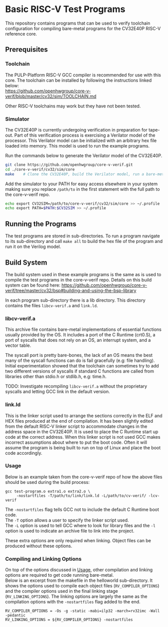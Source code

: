 # Basic RISC-V Test Programs

This repository contains programs that can be used to verify toolchain configuration for compiling bare-metal programs for the CV32E40P RISC-V reference core.

## Prerequisites
### Toolchain
The PULP-Platform RISC-V GCC compiler is recommended for use with this core.
The toolchain can be installed by following the instructions linked below:  
https://github.com/openhwgroup/core-v-verif/blob/master/cv32/sim/TOOLCHAIN.md  

Other RISC-V toolchains may work but they have not been tested. 

### Simulator
The CV32E40P is currently undergoing verification in preparation for tape-out.
Part of this verification process is exercising a Verilator model of the processor.
This Verilator model can be initialized with an arbitrary hex file loaded into memory. 
This model is used to run the example programs.  

Run the commands below to generate the Verilator model of the CV32E40P.

```bash
git clone https://github.com/openhwgroup/core-v-verif.git
cd ./core-v-verif/cv32/sim/core
make    # Clone the CV32E40P, build the Verilator model, run a bare-metal hello-world example
```

Add the simulator to your PATH for easy access elsewhere in your system making sure you replace `/path/to` in the first statement with the full path to the core-v-verif repo.

```bash
echo export CV32SIM=/path/to/core-v-verif/cv32/sim/core >> ~/.profile
echo export PATH=$PATH:$CV32SIM >> ~/.profile
```

## Running the Programs
The test programs are stored in sub-directories. To run a program navigate to its sub-directory and call `make all` to build the hex file of the program and run it on the Verilog model. 

## Build System 
The build system used in these example programs is the same as is used to compile the test programs in the core-v-verif repo. 
Details on this build system can be found here:
https://github.com/openhwgroup/core-v-verif/tree/master/cv32/bsp#building-and-using-the-bsp-library

In each program sub-directory there is a lib directory.
This directory contains the files `libcv-verif.a` and `link.ld`.

### libcv-verif.a
This archive file contains bare-metal implementations of essential functions usually provided by the OS. 
It includes a port of the C Runtime (crt0.S), a port of syscalls that does not rely on an OS, an interrupt system, and a vector table.  

The syscall port is pretty bare-bones, the lack of an OS means the best many of the syscall functions can do is fail gracefully (e.g: file handling). 
Initial experimentation showed that the toolchain can sometimes try to add two different versions of syscalls if standard C functions are called from libraries other than stdio.h or stdlib.h, e.g: time.h.

TODO: Investigate recompiling `libcv-verif.a` without the proprietary syscalls and letting GCC link in the default version. 

### link.ld
This is the linker script used to arrange the sections correctly in the ELF and HEX files produced at the end of compilation. It has been slightly edited from the default RISC-V linker script to accommodate changes in the address space in the CV32E40P.
It is used to place the C Runtime start up code at the correct address. 
When this linker script is not used GCC makes incorrect assumptions about where to put the boot code. Often it will assume the program is being built to run on top of Linux and place the boot code accordingly.   

### Usage 
Below is an example taken from the core-v-verif repo of how the above files should be used during the build process:  
```
gcc test-program.o extra1.o extra2.o \
     -nostartfiles -T/path/to/link/link.ld -L/path/to/cv-verif/ -lcv-verif
```

The `-nostartfiles` flag tells GCC not to include the default C Runtime boot code.  
The `-T` option allows a user to specify the linker script used.  
The `-L` option is used to tell GCC where to look for library files and the `-l` option is used to indicate an archive file to link into the project. 

These extra options are only required when linking. Object files can be produced without these options. 

### Compiling and Linking Options
On top of the options discussed in [Usage](#usage), other compilation and linking options are required to get code running bare-metal.  
Below is an excerpt from the makefile in the helloworld sub-directory.
It shows the options used to compile each object files (`RV_COMPILER_OPTIONS`) and the compiler options used in the final linking stage (`RV_LINKING_OPTIONS`). 
The linking options are largely the same as the compilation options with the `-nostartfiles` flag added to the end. 

```make
RV_COMPILER_OPTIONS = -Os -g -static -mabi=ilp32 -march=rv32imc -Wall -pedantic 
RV_LINKING_OPTIONS = ${RV_COMPILER_OPTIONS} -nostartfiles
```


